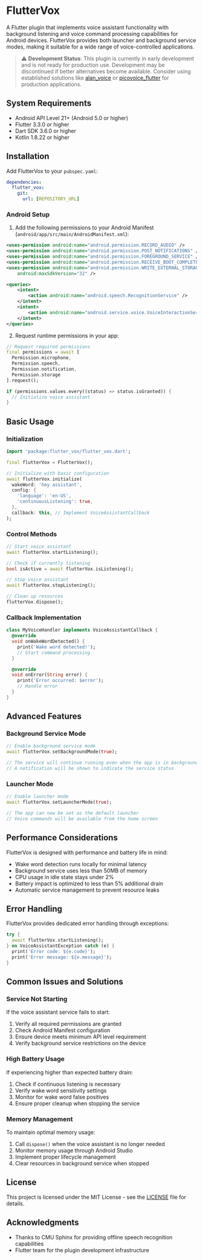 # FlutterVox

A Flutter plugin that implements voice assistant functionality with background listening and voice command processing capabilities for Android devices. FlutterVox provides both launcher and background service modes, making it suitable for a wide range of voice-controlled applications.

> ⚠️ **Development Status**: This plugin is currently in early development and is not ready for production use. Development may be discontinued if better alternatives become available. Consider using established solutions like [alan_voice](https://pub.dev/packages/alan_voice) or [picovoice_flutter](https://pub.dev/packages/picovoice_flutter) for production applications.

## System Requirements

- Android API Level 21+ (Android 5.0 or higher)
- Flutter 3.3.0 or higher
- Dart SDK 3.6.0 or higher
- Kotlin 1.8.22 or higher

## Installation

Add FlutterVox to your `pubspec.yaml`:

```yaml
dependencies:
  flutter_vox: 
    git:
      url: [REPOSITORY_URL]
```

### Android Setup

1. Add the following permissions to your Android Manifest (`android/app/src/main/AndroidManifest.xml`):

```xml
<uses-permission android:name="android.permission.RECORD_AUDIO" />
<uses-permission android:name="android.permission.POST_NOTIFICATIONS" />
<uses-permission android:name="android.permission.FOREGROUND_SERVICE" />
<uses-permission android:name="android.permission.RECEIVE_BOOT_COMPLETED" />
<uses-permission android:name="android.permission.WRITE_EXTERNAL_STORAGE" 
    android:maxSdkVersion="32" />

<queries>
    <intent>
        <action android:name="android.speech.RecognitionService" />
    </intent>
    <intent>
        <action android:name="android.service.voice.VoiceInteractionService" />
    </intent>
</queries>
```

2. Request runtime permissions in your app:

```dart
// Request required permissions
final permissions = await [
  Permission.microphone,
  Permission.speech,
  Permission.notification,
  Permission.storage
].request();

if (permissions.values.every((status) => status.isGranted)) {
  // Initialize voice assistant
}
```

## Basic Usage

### Initialization

```dart
import 'package:flutter_vox/flutter_vox.dart';

final flutterVox = FlutterVox();

// Initialize with basic configuration
await flutterVox.initialize(
  wakeWord: 'hey assistant',
  config: {
    'language': 'en-US',
    'continuousListening': true,
  },
  callback: this, // Implement VoiceAssistantCallback
);
```

### Control Methods

```dart
// Start voice assistant
await flutterVox.startListening();

// Check if currently listening
bool isActive = await flutterVox.isListening();

// Stop voice assistant
await flutterVox.stopListening();

// Clean up resources
flutterVox.dispose();
```

### Callback Implementation

```dart
class MyVoiceHandler implements VoiceAssistantCallback {
  @override
  void onWakeWordDetected() {
    print('Wake word detected!');
    // Start command processing
  }

  @override
  void onError(String error) {
    print('Error occurred: $error');
    // Handle error
  }
}
```

## Advanced Features

### Background Service Mode

```dart
// Enable background service mode
await flutterVox.setBackgroundMode(true);

// The service will continue running even when the app is in background
// A notification will be shown to indicate the service status
```

### Launcher Mode

```dart
// Enable launcher mode
await flutterVox.setLauncherMode(true);

// The app can now be set as the default launcher
// Voice commands will be available from the home screen
```

## Performance Considerations

FlutterVox is designed with performance and battery life in mind:

- Wake word detection runs locally for minimal latency
- Background service uses less than 50MB of memory
- CPU usage in idle state stays under 2%
- Battery impact is optimized to less than 5% additional drain
- Automatic service management to prevent resource leaks

## Error Handling

FlutterVox provides dedicated error handling through exceptions:

```dart
try {
  await flutterVox.startListening();
} on VoiceAssistantException catch (e) {
  print('Error code: ${e.code}');
  print('Error message: ${e.message}');
}
```

## Common Issues and Solutions

### Service Not Starting

If the voice assistant service fails to start:

1. Verify all required permissions are granted
2. Check Android Manifest configuration
3. Ensure device meets minimum API level requirement
4. Verify background service restrictions on the device

### High Battery Usage

If experiencing higher than expected battery drain:

1. Check if continuous listening is necessary
2. Verify wake word sensitivity settings
3. Monitor for wake word false positives
4. Ensure proper cleanup when stopping the service

### Memory Management

To maintain optimal memory usage:

1. Call `dispose()` when the voice assistant is no longer needed
2. Monitor memory usage through Android Studio
3. Implement proper lifecycle management
4. Clear resources in background service when stopped

## License

This project is licensed under the MIT License - see the [LICENSE](LICENSE) file for details.

## Acknowledgments

- Thanks to CMU Sphinx for providing offline speech recognition capabilities
- Flutter team for the plugin development infrastructure